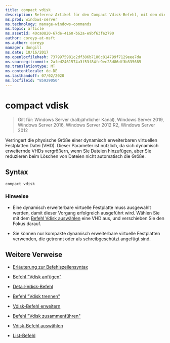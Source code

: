 ```yaml
---
title: compact vdisk
description: Referenz Artikel für den Compact Vdisk-Befehl, mit dem die physische Größe einer dynamisch erweiterbaren virtuellen Festplatten Datei (VHD) reduziert wird.
ms.prod: windows-server
ms.technology: manage-windows-commands
ms.topic: article
ms.assetid: 40ca0820-67de-4160-b62a-e9bf63fe2790
author: coreyp-at-msft
ms.author: coreyp
manager: dongill
ms.date: 10/16/2017
ms.openlocfilehash: 7379975981c2df386b7180c814799f7129eee7da
ms.sourcegitcommit: 2afed2461574a3f53f84fc9ec28d86df3b335685
ms.translationtype: MT
ms.contentlocale: de-DE
ms.lasthandoff: 07/02/2020
ms.locfileid: "85929050"
---
```

# <a name="compact-vdisk"></a>compact vdisk

> Gilt für: Windows Server (halbjährlicher Kanal), Windows Server 2019, Windows Server 2016, Windows Server 2012 R2, Windows Server 2012

Verringert die physische Größe einer dynamisch erweiterbaren virtuellen Festplatten Datei (VHD). Dieser Parameter ist nützlich, da sich dynamisch erweiternde VHDs vergrößern, wenn Sie Dateien hinzufügen, aber Sie reduzieren beim Löschen von Dateien nicht automatisch die Größe.

## <a name="syntax"></a>Syntax

```
compact vdisk
```

### <a name="remarks"></a>Hinweise

- Eine dynamisch erweiterbare virtuelle Festplatte muss ausgewählt werden, damit dieser Vorgang erfolgreich ausgeführt wird. Wählen Sie mit dem [Befehl Vdisk auswählen](select-vdisk.md) eine VHD aus, und verschieben Sie den Fokus darauf.

- Sie können nur kompakte dynamisch erweiterbare virtuelle Festplatten verwenden, die getrennt oder als schreibgeschützt angefügt sind.

## <a name="additional-references"></a>Weitere Verweise

- [Erläuterung zur Befehlszeilensyntax](command-line-syntax-key.md)

- [Befehl "Vdisk anfügen"](attach-vdisk.md)

- [Detail-Vdisk-Befehl](detail-vdisk.md)

- [Befehl "Vdisk trennen"](detach-vdisk.md)

- [Vdisk-Befehl erweitern](expand-vdisk.md)

- [Befehl "Vdisk zusammenführen"](merge-vdisk.md)

- [Vdisk-Befehl auswählen](select-vdisk.md)

- [List-Befehl](list.md)
